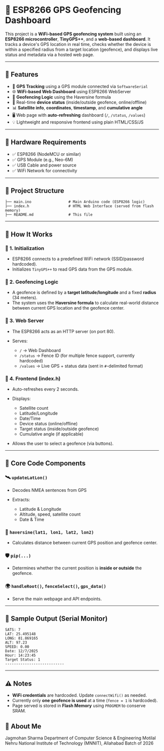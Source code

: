 # 📍 ESP8266 GPS Geofencing Dashboard

This project is a **WiFi-based GPS geofencing system** built using an **ESP8266 microcontroller**, **TinyGPS++**, and a **web-based dashboard**. It tracks a device's GPS location in real time, checks whether the device is within a specified radius from a target location (geofence), and displays live status and metadata via a hosted web page.

---

## 🚀 Features

* 📡 **GPS Tracking** using a GPS module connected via `SoftwareSerial`
* 🌐 **WiFi-based Web Dashboard** using ESP8266 WebServer
* 📍 **Geofencing Logic** using the Haversine formula
* 🔴 Real-time **device status** (inside/outside geofence, online/offline)
* 📊 **Satellite info**, **coordinates**, **timestamp**, and **cumulative angle**
* 🖥️ Web page with **auto-refreshing** dashboard (`/`, `/status`, `/values`)
* 💡 Lightweight and responsive frontend using plain HTML/CSS/JS

---

## 🧰 Hardware Requirements

* ✅ ESP8266 (NodeMCU or similar)
* ✅ GPS Module (e.g., Neo-6M)
* ✅ USB Cable and power source
* ✅ WiFi Network for connectivity

---

## 📁 Project Structure

```
├── main.ino                 # Main Arduino code (ESP8266 logic)
├── index.h                  # HTML Web Interface (served from flash memory)
├── README.md                # This file
```

---

## 📡 How It Works

### 📌 1. **Initialization**

* ESP8266 connects to a predefined WiFi network (SSID/password hardcoded).
* Initializes `TinyGPS++` to read GPS data from the GPS module.

### 📌 2. **Geofencing Logic**

* A geofence is defined by a **target latitude/longitude** and a fixed **radius** (34 meters).
* The system uses the **Haversine formula** to calculate real-world distance between current GPS location and the geofence center.

### 📌 3. **Web Server**

* The ESP8266 acts as an HTTP server (on port 80).
* Serves:

  * `/` → Web Dashboard
  * `/status` → Fence ID (for multiple fence support, currently hardcoded)
  * `/values` → Live GPS + status data (sent in `#`-delimited format)

### 📌 4. **Frontend (index.h)**

* Auto-refreshes every 2 seconds.
* Displays:

  * Satellite count
  * Latitude/Longitude
  * Date/Time
  * Device status (online/offline)
  * Target status (inside/outside geofence)
  * Cumulative angle (if applicable)
* Allows the user to select a geofence (via buttons).

---

## 🧠 Core Code Components

### 🛰️ `updateLatLon()`

* Decodes NMEA sentences from GPS
* Extracts:

  * Latitude & Longitude
  * Altitude, speed, satellite count
  * Date & Time

### 🧭 `haversine(lat1, lon1, lat2, lon2)`

* Calculates distance between current GPS position and geofence center.

### 🛡️ `pip(...)`

* Determines whether the current position is **inside or outside** the geofence.

### 🌍 `handleRoot()`, `fenceSelect()`, `gps_data()`

* Serve the main webpage and API endpoints.

---

## 🧪 Sample Output (Serial Monitor)

```
SATS: 7
LAT: 25.495148
LONG: 81.869165
ALT: 97.23
SPEED: 0.00
Date: 12/7/2025
Hour: 14:23:45
Target Status: 1
---------------------------
```

---

## ⚠️ Notes

* **WiFi credentials** are hardcoded. Update `connectWifi()` as needed.
* Currently only **one geofence is used** at a time (`fence = 1` is hardcoded).
* Page served is stored in **Flash Memory** using `PROGMEM` to conserve SRAM.

## 👤 About Me
Jagmohan Sharma
Department of Computer Science & Engineering
Motilal Nehru National Institute of Technology (MNNIT), Allahabad
Batch of 2026
